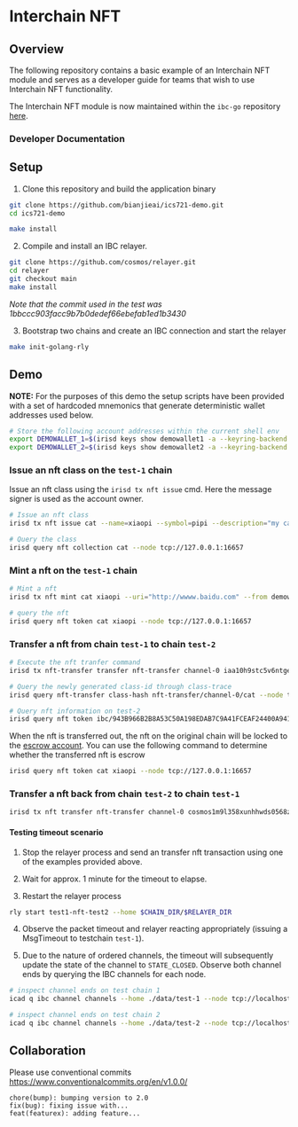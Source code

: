 # Interchain NFT

## Overview

The following repository contains a basic example of an Interchain NFT module and serves as a developer guide for teams that wish to use Interchain NFT functionality.

The Interchain NFT module is now maintained within the `ibc-go` repository
[here](https://github.com/bianjieai/ibc-go/blob/develop/modules/apps/nft-transfer).

### Developer Documentation

## Setup

1. Clone this repository and build the application binary

```bash
git clone https://github.com/bianjieai/ics721-demo.git
cd ics721-demo

make install 
```

2. Compile and install an IBC relayer.

```bash
git clone https://github.com/cosmos/relayer.git
cd relayer
git checkout main
make install
```

_Note that the commit used in the test was 1bbccc903facc9b7b0dedef66ebefab1ed1b3430_

3. Bootstrap two chains and create an IBC connection and start the relayer

```bash
make init-golang-rly
```

## Demo

**NOTE:** For the purposes of this demo the setup scripts have been provided with a set of hardcoded mnemonics that generate deterministic wallet addresses used below.

```bash
# Store the following account addresses within the current shell env
export DEMOWALLET_1=$(irisd keys show demowallet1 -a --keyring-backend test --home ./data/test-1) && echo $DEMOWALLET_1;
export DEMOWALLET_2=$(irisd keys show demowallet2 -a --keyring-backend test --home ./data/test-2) && echo $DEMOWALLET_2;
```

### Issue an nft class on the `test-1` chain

Issue an nft class using the `irisd tx nft issue` cmd.
Here the message signer is used as the account owner.

```bash
# Issue an nft class
irisd tx nft issue cat --name=xiaopi --symbol=pipi --description="my cat" --uri="hhahahh"  --from demowallet1 --chain-id test-1 --keyring-dir ./data/test-1 --fees=1uiris --keyring-backend=test -b block --node tcp://127.0.0.1:16657 --mint-restricted=false --update-restricted=false

# Query the class
irisd query nft collection cat --node tcp://127.0.0.1:16657

```

### Mint a nft on the `test-1` chain

```bash
# Mint a nft
irisd tx nft mint cat xiaopi --uri="http://wwww.baidu.com" --from demowallet1 --chain-id test-1 --keyring-dir ./data/test-1 --fees=1uiris --keyring-backend=test -b block --node tcp://127.0.0.1:16657

# query the nft
irisd query nft token cat xiaopi --node tcp://127.0.0.1:16657
```

### Transfer a nft from chain `test-1` to chain `test-2`

```bash
# Execute the nft tranfer command
irisd tx nft-transfer transfer nft-transfer channel-0 iaa10h9stc5v6ntgeygf5xf945njqq5h32r5y7qdwl cat xiaopi --from demowallet1 --chain-id test-1 --keyring-dir ./data/test-1 --fees=1uiris --keyring-backend=test -b block --node tcp://127.0.0.1:16657 --packet-timeout-height 2-10000

# Query the newly generated class-id through class-trace
irisd query nft-transfer class-hash nft-transfer/channel-0/cat --node tcp://127.0.0.1:26657

# Query nft information on test-2
irisd query nft token ibc/943B966B2B8A53C50A198EDAB7C9A41FCEAF24400A94167846679769D8BF8311 xiaopi --node tcp://127.0.0.1:26657
```

When the nft is transferred out, the nft on the original chain will be locked to the [escrow account](https://github.com/bianjieai/ibc-go/blob/develop/modules/apps/nft-transfer/types/keys.go#L45). You can use the following command to determine whether the transferred nft is escrow

```bash
irisd query nft token cat xiaopi --node tcp://127.0.0.1:16657
```

### Transfer a nft back from chain `test-2` to chain `test-1`

```bash
irisd tx nft transfer nft-transfer channel-0 cosmos1m9l358xunhhwds0568za49mzhvuxx9uxre5tud ibc/943B966B2B8A53C50A198EDAB7C9A41FCEAF24400A94167846679769D8BF8311 xiaopi --from demowallet2 --chain-id test-2 --keyring-dir ./data/test-2 --fees=1uiris --keyring-backend=test -b block --node tcp://127.0.0.1:26657 --packet-timeout-height 2-10000
```

#### Testing timeout scenario

1. Stop the relayer process and send an transfer nft transaction using one of the examples provided above.

2. Wait for approx. 1 minute for the timeout to elapse.

3. Restart the relayer process

```bash
rly start test1-nft-test2 --home $CHAIN_DIR/$RELAYER_DIR
```

4. Observe the packet timeout and relayer reacting appropriately (issuing a MsgTimeout to testchain `test-1`).

5. Due to the nature of ordered channels, the timeout will subsequently update the state of the channel to `STATE_CLOSED`.
Observe both channel ends by querying the IBC channels for each node.

```bash
# inspect channel ends on test chain 1
icad q ibc channel channels --home ./data/test-1 --node tcp://localhost:16657

# inspect channel ends on test chain 2
icad q ibc channel channels --home ./data/test-2 --node tcp://localhost:26657
```

## Collaboration

Please use conventional commits  <https://www.conventionalcommits.org/en/v1.0.0/>

```
chore(bump): bumping version to 2.0
fix(bug): fixing issue with...
feat(featurex): adding feature...
```
